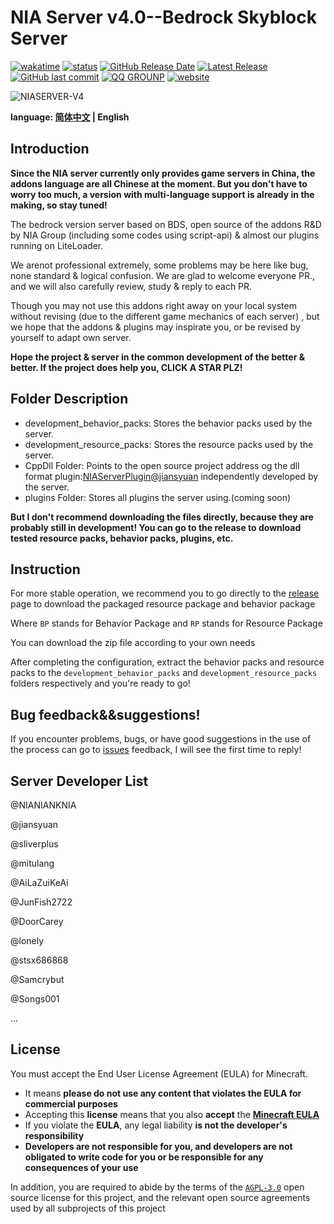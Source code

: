 # NIA Server v4.0--Bedrock Skyblock Server

[![wakatime](https://wakatime.com/badge/user/a2d785d3-a26c-467b-9112-333ba2bee9e8/project/9ae0abd5-b1ad-4199-bd66-0fba1a96ac45.svg?style=for-the-badge)](https://wakatime.com/badge/user/a2d785d3-a26c-467b-9112-333ba2bee9e8/project/9ae0abd5-b1ad-4199-bd66-0fba1a96ac45)
[![status](https://img.shields.io/github/actions/workflow/status/NIANIANKNIA/NIASERVER-V4/main.yml?style=for-the-badge)](https://github.com/NIANIANKNIA/NIASERVER-V4/actions)
[![GitHub Release Date](https://img.shields.io/github/release-date/NIANIANKNIA/NIASERVER-V4?style=for-the-badge)](https://github.com/NIANIANKNIA/NIASERVER-V4/releases)
[![Latest Release](https://img.shields.io/github/v/release/NIANIANKNIA/NIASERVER-V4?style=for-the-badge)](https://github.com/NIANIANKNIA/NIASERVER-V4/releases/latest)
[![GitHub last commit](https://img.shields.io/github/last-commit/NIANIANKNIA/NIASERVER-V4?style=for-the-badge)](https://github.com/NIANIANKNIA/NIASERVER-V4/commits)
[![QQ GROUNP](https://img.shields.io/badge/QQ%20GROUNP-724360499-blue?style=for-the-badge)](https://jq.qq.com/?_wv=1027&k=uk57fVr0)
[![website](https://img.shields.io/badge/website-docs.mcnia.top-blue?style=for-the-badge)](https://docs.mcnia.top)

![NIASERVER-V4](https://socialify.git.ci/NIANIANKNIA/NIASERVER-V4/image?description=1&descriptionEditable=A%20BDS-based%20Minecraft%20server!&font=KoHo&forks=1&issues=1&logo=https%3A%2F%2Fdocs.mcnia.top%2Flogo.png&name=1&pattern=Circuit%20Board&pulls=1&stargazers=1&theme=Auto)

**language: [简体中文](README.md) | English**

## Introduction

**Since the NIA server currently only provides game servers in China, the addons language are all Chinese at the moment. But you don't have to worry too much, a version with multi-language support is already in the making, so stay tuned!**

The bedrock version server based on BDS, open source of the addons R&D by NIA Group (including some codes using script-api) & almost our plugins running on LiteLoader.

We arenot professional extremely, some problems may be here like bug, none standard & logical confusion. We are glad to welcome everyone PR., and we will also carefully review, study & reply to each PR.

Though you may not use this addons right away on your local system without revising (due to the different game mechanics of each server) , but we hope that the addons & plugins may inspirate you, or be revised by yourself to adapt own server.

**Hope the project & server in the common development of the better & better. If the project does help you, CLICK A STAR PLZ!**


## Folder Description

- development_behavior_packs:  Stores the behavior packs used by the server.
- development_resource_packs: Stores the resource packs used by the server.
- CppDll Folder: Points to the open source project address og the dll format plugin:[NIAServerPlugin@jiansyuan](https://github.com/jiansyuan/NIAServerPlugin) independently developed by the server.
- plugins Folder: Stores all plugins the server using.(coming soon)

**But I don't recommend downloading the files directly, because they are probably still in development! You can go to the release to download tested resource packs, behavior packs, plugins, etc.**

## Instruction

For more stable operation, we recommend you to go directly to the [release](https://github.com/NIANIANKNIA/NIASERVER-V4/releases/latest) page to download the packaged resource package and behavior package

Where `BP` stands for Behavior Package and `RP` stands for Resource Package

You can download the zip file according to your own needs

After completing the configuration, extract the behavior packs and resource packs to the `development_behavior_packs` and `development_resource_packs` folders respectively and you're ready to go!

## Bug feedback&&suggestions!

If you encounter problems, bugs, or have good suggestions in the use of the process can go to [issues](https://github.com/NIANIANKNIA/NIASERVER-V4/issues) feedback, I will see the first time to reply!

## Server Developer List

@NIANIANKNIA

@jiansyuan

@sliverplus

@mitulang

@AiLaZuiKeAi

@JunFish2722

@DoorCarey

@lonely

@stsx686868

@Samcrybut

@Songs001

...

## License

You must accept the End User License Agreement (EULA) for Minecraft.

- It means **please do not use any content that violates the EULA for commercial purposes**
- Accepting this **license** means that you also **accept** the **[Minecraft EULA](https://account.mojang.com/terms)**
- If you violate the **EULA**, any legal liability **is not the developer's responsibility**
- **Developers are not responsible for you, and developers are not obligated to write code for you or be responsible for any consequences of your use**

In addition, you are required to abide by the terms of the [`AGPL-3.0`](https://github.com/NIANIANKNIA/NIASERVER-V4/blob/main/LICENSE) open source license for this project, and the relevant open source agreements used by all subprojects of this project
